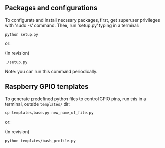 Packages and configurations
----------------------------

To configurate and install necesary packages, first, get superuser privileges with 'sudo -s' command. Then, run 'setup.py' typing in a terminal:

    python setup.py
or:

(In revision)

    ./setup.py

Note: you can run this command periodically.

Raspberry GPIO templates
------------------------

To generate predefined python files to control GPIO pins, run this in a terminal, outside `templates/` dir:

    cp templates/base.py new_name_of_file.py
or:

(In revision)

    python templates/bash_profile.py
